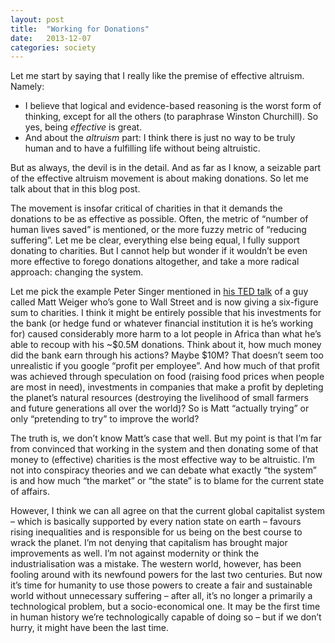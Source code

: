 ```yaml
---
layout: post
title:  "Working for Donations"
date:   2013-12-07
categories: society
---
```


Let me start by saying that I really like the premise of effective altruism. Namely:

-   I believe that logical and evidence-based reasoning is the worst form of thinking, except for all the others (to paraphrase Winston Churchill). So yes, being *effective* is great.
-   And about the *altruism* part: I think there is just no way to be truly human and to have a fulfilling life without being altruistic.

But as always, the devil is in the detail. And as far as I know, a seizable part of the effective altruism movement is about making donations. So let me talk about that in this blog post.

The movement is insofar critical of charities in that it demands the donations to be as effective as possible. Often, the metric of “number of human lives saved” is mentioned, or the more fuzzy metric of “reducing suffering”. Let me be clear, everything else being equal, I fully support donating to charities. But I cannot help but wonder if it wouldn’t be even more effective to forego donations altogether, and take a more radical approach: changing the system.

Let me pick the example Peter Singer mentioned in [his TED talk](http://www.ted.com/talks/peter_singer_the_why_and_how_of_effective_altruism.html#584405) of a guy called Matt Weiger who’s gone to Wall Street and is now giving a six-figure sum to charities. I think it might be entirely possible that his investments for the bank (or hedge fund or whatever financial institution it is he’s working for) caused considerably more harm to a lot people in Africa than what he’s able to recoup with his \~\$0.5M donations. Think about it, how much money did the bank earn through his actions? Maybe \$10M? That doesn’t seem too unrealistic if you google “profit per employee”. And how much of that profit was achieved through speculation on food (raising food prices when people are most in need), investments in companies that make a profit by depleting the planet’s natural resources (destroying the livelihood of small farmers and future generations all over the world)? So is Matt “actually trying” or only “pretending to try” to improve the world?

The truth is, we don’t know Matt’s case that well. But my point is that I’m far from convinced that working in the system and then donating some of that money to (effective) charities is the most effective way to be altruistic. I’m not into conspiracy theories and we can debate what exactly “the system” is and how much “the market” or “the state” is to blame for the current state of affairs.

However, I think we can all agree on that the current global capitalist system – which is basically supported by every nation state on earth – favours rising inequalities and is responsible for us being on the best course to wrack the planet. I’m not denying that capitalism has brought major improvements as well. I’m not against modernity or think the industrialisation was a mistake. The western world, however, has been fooling around with its newfound powers for the last two centuries. But now it’s time for humanity to use those powers to create a fair and sustainable world without unnecessary suffering – after all, it’s no longer a primarily a technological problem, but a socio-economical one. It may be the first time in human history we’re technologically capable of doing so – but if we don’t hurry, it might have been the last time.
